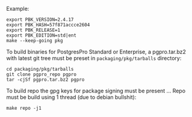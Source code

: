 Example:
```
export PBK_VERSION=2.4.17
export PBK_HASH=57f871accce2604
export PBK_RELEASE=1
export PBK_EDITION=std|ent
make --keep-going pkg
```

To build binaries for PostgresPro Standard or Enterprise, a pgpro.tar.bz2 with latest git tree must be preset in `packaging/pkg/tarballs` directory:
```
cd packaging/pkg/tarballs
git clone pgpro_repo pgpro
tar -cjSf pgpro.tar.bz2 pgpro
```

To build repo the gpg keys for package signing must be present ...
Repo must be build using 1 thread (due to debian bullshit):
```
make repo -j1
```


